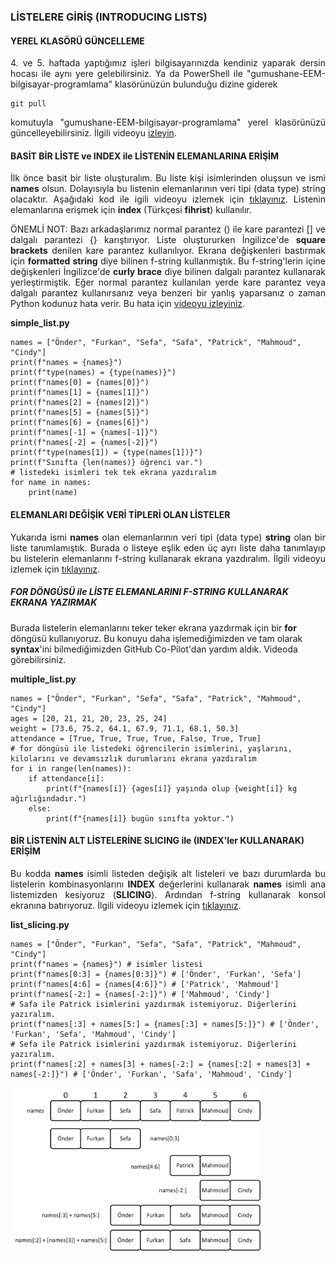 <h3>LİSTELERE GİRİŞ (INTRODUCING LISTS)</h3>

<h4>YEREL KLASÖRÜ GÜNCELLEME</h4>
<p align="justify">4. ve 5. haftada yaptığımız işleri bilgisayarınızda kendiniz yaparak dersin hocası ile aynı yere gelebilirsiniz. Ya da PowerShell ile "gumushane-EEM-bilgisayar-programlama" klasörünüzün bulunduğu dizine giderek</p>

```
git pull
```

<p align="justify">komutuyla "gumushane-EEM-bilgisayar-programlama" yerel klasörünüzü güncelleyebilirsiniz. İlgili videoyu <a href="https://youtu.be/q27HubmtPhc">izleyin</a>.</p>


<h4>BASİT BİR LİSTE ve INDEX ile LİSTENİN ELEMANLARINA ERİŞİM</h4>
<p align="justify">İlk önce basit bir liste oluşturalım. Bu liste kişi isimlerinden oluşsun ve ismi <b>names</b> olsun. Dolayısıyla bu listenin elemanlarının veri tipi (data type) string olacaktır. Aşağıdaki kod ile igili videoyu izlemek için <a href="https://youtu.be/BDl163lYLQ0" target="_blank">tıklayınız</a>. Listenin elemanlarına erişmek için <b>index</b> (Türkçesi <b>fihrist</b>) kullanılır.</p>

<p align="justify">ÖNEMLİ NOT: Bazı arkadaşlarımız normal parantez () ile kare parantezi [] ve dalgalı parantezi {} karıştırıyor. Liste oluştururken İngilizce'de <b>square brackets</b> denilen kare parantez kullanılıyor. Ekrana değişkenleri bastırmak için <b>formatted string</b> diye bilinen f-string kullanmıştık. Bu f-string'lerin içine değişkenleri İngilizce'de <b>curly brace</b> diye bilinen dalgalı parantez kullanarak yerleştirmiştik. Eğer normal parantez kullanılan yerde kare parantez veya dalgalı parantez kullanırsanız veya benzeri bir yanlış yaparsanız o zaman Python kodunuz hata verir. Bu hata için <a href="https://youtu.be/svwxJ6BKG1o">videoyu izleyiniz</a>.</p>

<b>simple_list.py</b>

```
names = ["Önder", "Furkan", "Sefa", "Safa", "Patrick", "Mahmoud", "Cindy"]
print(f"names = {names}")
print(f"type(names) = {type(names)}")
print(f"names[0] = {names[0]}")
print(f"names[1] = {names[1]}")
print(f"names[2] = {names[2]}")
print(f"names[5] = {names[5]}")
print(f"names[6] = {names[6]}")
print(f"names[-1] = {names[-1]}")
print(f"names[-2] = {names[-2]}")
print(f"type(names[1]) = {type(names[1])}")
print(f"Sınıfta {len(names)} öğrenci var.")
# listedeki isimleri tek tek ekrana yazdıralım
for name in names:
    print(name)
```

<h4>ELEMANLARI DEĞİŞİK VERİ TİPLERİ OLAN LİSTELER</h4>

<p align="justify">Yukarıda ismi <b>names</b> olan elemanlarının veri tipi (data type) <b>string</b> olan bir liste tanımlamıştık. Burada o listeye eşlik eden üç ayrı liste daha tanımlayıp bu listelerin elemanlarını f-string kullanarak ekrana yazdıralım. İlgili videoyu izlemek için <a href="https://youtu.be/KnJXExjCgqE">tıklayınız</a>.</p>

<h5>FOR DÖNGÜSÜ ile LİSTE ELEMANLARINI F-STRING KULLANARAK EKRANA YAZIRMAK</h5>
<p>Burada listelerin elemanlarını teker teker ekrana yazdırmak için bir <b>for</b> döngüsü kullanıyoruz. Bu konuyu daha işlemediğimizden ve tam olarak <b>syntax</b>'ini bilmediğimizden GitHub Co-Pilot'dan yardım aldık. Videoda görebilirsiniz.</p>

<b>multiple_list.py</b>

```
names = ["Önder", "Furkan", "Sefa", "Safa", "Patrick", "Mahmoud", "Cindy"]
ages = [20, 21, 21, 20, 23, 25, 24]
weight = [73.6, 75.2, 64.1, 67.9, 71.1, 68.1, 50.3]
attendance = [True, True, True, True, False, True, True]
# for döngüsü ile listedeki öğrencilerin isimlerini, yaşlarını, kilolarını ve devamsızlık durumlarını ekrana yazdıralım
for i in range(len(names)):
    if attendance[i]:
        print(f"{names[i]} {ages[i]} yaşında olup {weight[i]} kg ağırlığındadır.")
    else:
        print(f"{names[i]} bugün sınıfta yoktur.")
```

<h4>BİR LİSTENİN ALT LİSTELERİNE SLICING ile (INDEX'ler KULLANARAK) ERİŞİM</h4>

<p align="justify">Bu kodda <b>names</b> isimli listeden değişik alt listeleri ve bazı durumlarda bu listelerin kombinasyonlarını <b>INDEX</b> değerlerini kullanarak <b>names</b> isimli ana listemizden kesiyoruz (<b>SLICING</b>). Ardından f-string kullanarak konsol ekranına batırıyoruz. İlgili videoyu izlemek için <a href="https://youtu.be/hDPR_cEmaoM">tıklayınız</a>.</p>

<b>list_slicing.py</b>

```
names = ["Önder", "Furkan", "Sefa", "Safa", "Patrick", "Mahmoud", "Cindy"]
print(f"names = {names}") # isimler listesi
print(f"names[0:3] = {names[0:3]}") # ['Önder', 'Furkan', 'Sefa']
print(f"names[4:6] = {names[4:6]}") # ['Patrick', 'Mahmoud']
print(f"names[-2:] = {names[-2:]}") # ['Mahmoud', 'Cindy']
# Safa ile Patrick isimlerini yazdırmak istemiyoruz. Diğerlerini yazıralım.
print(f"names[:3] + names[5:] = {names[:3] + names[5:]}") # ['Önder', 'Furkan', 'Sefa', 'Mahmoud', 'Cindy']
# Sefa ile Patrick isimlerini yazdırmak istemiyoruz. Diğerlerini yazıralım.
print(f"names[:2] + names[3] + names[-2:] = {names[:2] + names[3] + names[-2:]}") # ['Önder', 'Furkan', 'Safa', 'Mahmoud', 'Cindy']
```

<img src="./image/list-slicing.jpg" alt="listeyi slicing metodu ile alt listelere ayırma" width=400 height=auto>